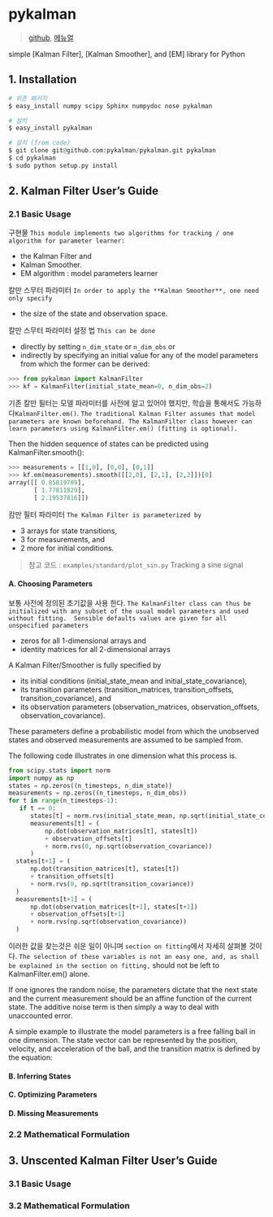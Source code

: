 # pykalman

> [github](https://github.com/pykalman/pykalman), [메뉴얼](https://pykalman.github.io/)


simple [Kalman Filter], [Kalman Smoother], and [EM] library for Python


## 1. Installation 

```python 
# 위존 패키지 
$ easy_install numpy scipy Sphinx numpydoc nose pykalman

# 설치 
$ easy_install pykalman

# 설치 (from code)
$ git clone git@github.com:pykalman/pykalman.git pykalman
$ cd pykalman
$ sudo python setup.py install
```

## 2. Kalman Filter User’s Guide

### 2.1 Basic Usage 

구현물 `This module implements two algorithms for tracking / one algorithm for parameter learner: `
- the Kalman Filter and 
- Kalman Smoother. 
- EM algorithm : model parameters learner 


칼만 스무터 파라미터 `In order to apply the **Kalman Smoother**, one need only specify `
- the size of the state and observation space. 

칼만 스무터 파라미터 설정 법 `This can be done `
- directly by setting `n_dim_state` or `n_dim_obs` or 
- indirectly by specifying an initial value for any of the model parameters from which the former can be derived:

```python
>>> from pykalman import KalmanFilter
>>> kf = KalmanFilter(initial_state_mean=0, n_dim_obs=2)
```

기존 칼만 필터는 모델 파라미터를 사전에 알고 있어야 했지만, 학습을 통해서도 가능하다`KalmanFilter.em()`. `The traditional Kalman Filter assumes that model parameters are known beforehand. The KalmanFilter class however can learn parameters using KalmanFilter.em() (fitting is optional). `

Then the hidden sequence of states can be predicted using KalmanFilter.smooth():

```python 
>>> measurements = [[1,0], [0,0], [0,1]]
>>> kf.em(measurements).smooth([[2,0], [2,1], [2,2]])[0]
array([[ 0.85819709],
       [ 1.77811829],
       [ 2.19537816]])
```

캄만 필터 파라미터 `The Kalman Filter is parameterized by `
- 3 arrays for state transitions, 
- 3 for measurements, and 
- 2 more for initial conditions. 


> 참고 코드 : `examples/standard/plot_sin.py` Tracking a sine signal


#### A. Choosing Parameters

보통 사전에 정의된 초기값을 사용 한다. `The KalmanFilter class can thus be initialized with any subset of the usual model parameters and used without fitting.  Sensible defaults values are given for all unspecified parameters `
- zeros for all 1-dimensional arrays and 
- identity matrices for all 2-dimensional arrays


A Kalman Filter/Smoother is fully specified by 
- its initial conditions (initial_state_mean and initial_state_covariance), 
- its transition parameters (transition_matrices, transition_offsets, transition_covariance), and 
- its observation parameters (observation_matrices, observation_offsets, observation_covariance). 

These parameters define a probabilistic model from which the unobserved states and observed measurements are assumed to be sampled from. 


The following code illustrates in one dimension what this process is.

```python 
from scipy.stats import norm
import numpy as np
states = np.zeros((n_timesteps, n_dim_state))
measurements = np.zeros((n_timesteps, n_dim_obs))
for t in range(n_timesteps-1):
   if t == 0:
      states[t] = norm.rvs(initial_state_mean, np.sqrt(initial_state_covariance))
      measurements[t] = (
          np.dot(observation_matrices[t], states[t])
          + observation_offsets[t]
          + norm.rvs(0, np.sqrt(observation_covariance))
      )
  states[t+1] = (
      np.dot(transition_matrices[t], states[t])
      + transition_offsets[t]
      + norm.rvs(0, np.sqrt(transition_covariance))
  )
  measurements[t+1] = (
      np.dot(observation_matrices[t+1], states[t+1])
      + observation_offsets[t+1]
      + norm.rvs(np.sqrt(observation_covariance))
  )
```

이러한 값을 찾는것은 쉬운 일이 아니며 `section on fitting`에서 자세히 살펴볼 것이다. `The selection of these variables is not an easy one, and, as shall be explained in the section on fitting,` should not be left to KalmanFilter.em() alone. 

If one ignores the random noise, the parameters dictate that the next state and the current measurement should be an affine function of the current state. The additive noise term is then simply a way to deal with unaccounted error.

A simple example to illustrate the model parameters is a free falling ball in one dimension. The state vector can be represented by the position, velocity, and acceleration of the ball, and the transition matrix is defined by the equation:





#### B. Inferring States


#### C. Optimizing Parameters


#### D. Missing Measurements




### 2.2 Mathematical Formulation


## 3. Unscented Kalman Filter User’s Guide

### 3.1 Basic Usage 


### 3.2 Mathematical Formulation




